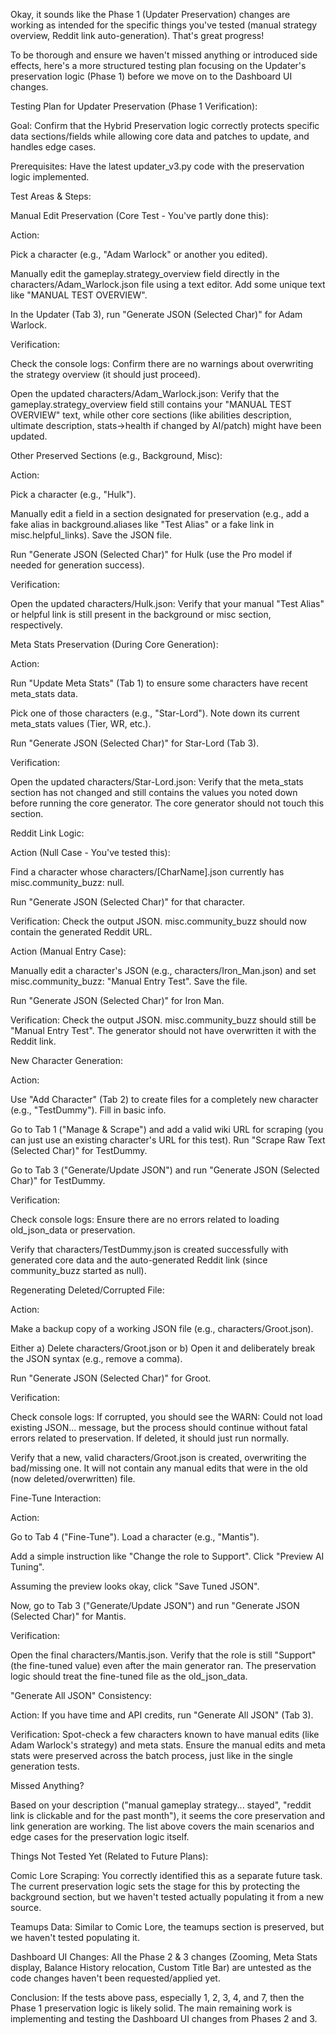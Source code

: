 Okay, it sounds like the Phase 1 (Updater Preservation) changes are working as intended for the specific things you've tested (manual strategy overview, Reddit link auto-generation). That's great progress!

To be thorough and ensure we haven't missed anything or introduced side effects, here's a more structured testing plan focusing on the Updater's preservation logic (Phase 1) before we move on to the Dashboard UI changes.

Testing Plan for Updater Preservation (Phase 1 Verification):

Goal: Confirm that the Hybrid Preservation logic correctly protects specific data sections/fields while allowing core data and patches to update, and handles edge cases.

Prerequisites: Have the latest updater_v3.py code with the preservation logic implemented.

Test Areas & Steps:

Manual Edit Preservation (Core Test - You've partly done this):

Action:

Pick a character (e.g., "Adam Warlock" or another you edited).

Manually edit the gameplay.strategy_overview field directly in the characters/Adam_Warlock.json file using a text editor. Add some unique text like "MANUAL TEST OVERVIEW".

In the Updater (Tab 3), run "Generate JSON (Selected Char)" for Adam Warlock.

Verification:

Check the console logs: Confirm there are no warnings about overwriting the strategy overview (it should just proceed).

Open the updated characters/Adam_Warlock.json: Verify that the gameplay.strategy_overview field still contains your "MANUAL TEST OVERVIEW" text, while other core sections (like abilities description, ultimate description, stats->health if changed by AI/patch) might have been updated.

Other Preserved Sections (e.g., Background, Misc):

Action:

Pick a character (e.g., "Hulk").

Manually edit a field in a section designated for preservation (e.g., add a fake alias in background.aliases like "Test Alias" or a fake link in misc.helpful_links). Save the JSON file.

Run "Generate JSON (Selected Char)" for Hulk (use the Pro model if needed for generation success).

Verification:

Open the updated characters/Hulk.json: Verify that your manual "Test Alias" or helpful link is still present in the background or misc section, respectively.

Meta Stats Preservation (During Core Generation):

Action:

Run "Update Meta Stats" (Tab 1) to ensure some characters have recent meta_stats data.

Pick one of those characters (e.g., "Star-Lord"). Note down its current meta_stats values (Tier, WR, etc.).

Run "Generate JSON (Selected Char)" for Star-Lord (Tab 3).

Verification:

Open the updated characters/Star-Lord.json: Verify that the meta_stats section has not changed and still contains the values you noted down before running the core generator. The core generator should not touch this section.

Reddit Link Logic:

Action (Null Case - You've tested this):

Find a character whose characters/[CharName].json currently has misc.community_buzz: null.

Run "Generate JSON (Selected Char)" for that character.

Verification: Check the output JSON. misc.community_buzz should now contain the generated Reddit URL.

Action (Manual Entry Case):

Manually edit a character's JSON (e.g., characters/Iron_Man.json) and set misc.community_buzz: "Manual Entry Test". Save the file.

Run "Generate JSON (Selected Char)" for Iron Man.

Verification: Check the output JSON. misc.community_buzz should still be "Manual Entry Test". The generator should not have overwritten it with the Reddit link.

New Character Generation:

Action:

Use "Add Character" (Tab 2) to create files for a completely new character (e.g., "TestDummy"). Fill in basic info.

Go to Tab 1 ("Manage & Scrape") and add a valid wiki URL for scraping (you can just use an existing character's URL for this test). Run "Scrape Raw Text (Selected Char)" for TestDummy.

Go to Tab 3 ("Generate/Update JSON") and run "Generate JSON (Selected Char)" for TestDummy.

Verification:

Check console logs: Ensure there are no errors related to loading old_json_data or preservation.

Verify that characters/TestDummy.json is created successfully with generated core data and the auto-generated Reddit link (since community_buzz started as null).

Regenerating Deleted/Corrupted File:

Action:

Make a backup copy of a working JSON file (e.g., characters/Groot.json).

Either a) Delete characters/Groot.json or b) Open it and deliberately break the JSON syntax (e.g., remove a comma).

Run "Generate JSON (Selected Char)" for Groot.

Verification:

Check console logs: If corrupted, you should see the WARN: Could not load existing JSON... message, but the process should continue without fatal errors related to preservation. If deleted, it should just run normally.

Verify that a new, valid characters/Groot.json is created, overwriting the bad/missing one. It will not contain any manual edits that were in the old (now deleted/overwritten) file.

Fine-Tune Interaction:

Action:

Go to Tab 4 ("Fine-Tune"). Load a character (e.g., "Mantis").

Add a simple instruction like "Change the role to Support". Click "Preview AI Tuning".

Assuming the preview looks okay, click "Save Tuned JSON".

Now, go to Tab 3 ("Generate/Update JSON") and run "Generate JSON (Selected Char)" for Mantis.

Verification:

Open the final characters/Mantis.json. Verify that the role is still "Support" (the fine-tuned value) even after the main generator ran. The preservation logic should treat the fine-tuned file as the old_json_data.

"Generate All JSON" Consistency:

Action: If you have time and API credits, run "Generate All JSON" (Tab 3).

Verification: Spot-check a few characters known to have manual edits (like Adam Warlock's strategy) and meta stats. Ensure the manual edits and meta stats were preserved across the batch process, just like in the single generation tests.

Missed Anything?

Based on your description ("manual gameplay strategy... stayed", "reddit link is clickable and for the past month"), it seems the core preservation and link generation are working. The list above covers the main scenarios and edge cases for the preservation logic itself.

Things Not Tested Yet (Related to Future Plans):

Comic Lore Scraping: You correctly identified this as a separate future task. The current preservation logic sets the stage for this by protecting the background section, but we haven't tested actually populating it from a new source.

Teamups Data: Similar to Comic Lore, the teamups section is preserved, but we haven't tested populating it.

Dashboard UI Changes: All the Phase 2 & 3 changes (Zooming, Meta Stats display, Balance History relocation, Custom Title Bar) are untested as the code changes haven't been requested/applied yet.

Conclusion: If the tests above pass, especially 1, 2, 3, 4, and 7, then the Phase 1 preservation logic is likely solid. The main remaining work is implementing and testing the Dashboard UI changes from Phases 2 and 3.